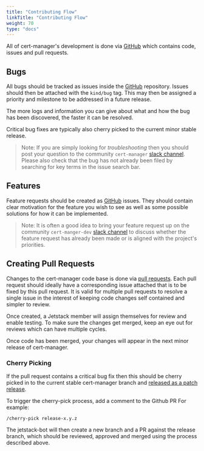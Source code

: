 ```yaml
---
title: "Contributing Flow"
linkTitle: "Contributing Flow"
weight: 70
type: "docs"
---
```


All of cert-manager's development is done via
[GitHub](https://github.com/jetstack/cert-manager) which contains code, issues and pull
requests.

## Bugs

All bugs should be tracked as issues inside the
[GitHub](https://github.com/jetstack/cert-manager/issues) repository. Issues should then be
attached with the `kind/bug` tag. This may then be assigned a priority and
milestone to be addressed in a future release.

The more logs and information you can give about what and how the bug has been
discovered, the faster it can be resolved.

Critical bug fixes are typically also cherry picked to the current minor stable release.

> Note: If you are simply looking for _troubleshooting_ then you should post
> your question to the community `cert-manager` [slack channel](https://slack.k8s.io).
> Please also check that the bug has not already been filed by searching for key
> terms in the issue search bar.

## Features

Feature requests should be created as
[GitHub](https://github.com/jetstack/cert-manager/issues) issues. They should contain
clear motivation for the feature you wish to see as well as some possible
solutions for how it can be implemented.

> Note: It is often a good idea to bring your feature request up on the
> community `cert-manger-dev` [slack channel](https://slack.k8s.io) to discuss whether
> the feature request has already been made or is aligned with the project's
> priorities.

## Creating Pull Requests

Changes to the cert-manager code base is done via [pull
requests](https://github.com/jetstack/cert-manager/pulls). Each pull request
should ideally have a corresponding issue attached that is to be fixed by this
pull request. It is valid for multiple pull requests to resolve a single issue
in the interest of keeping code changes self contained and simpler to review.

Once created, a Jetstack member will assign themselves for review and enable
testing. To make sure the changes get merged, keep an eye out for reviews which
can have multiple cycles.

Once code has been merged, your changes will appear in the next minor release of
cert-manager. 

### Cherry Picking

If the pull request contains a critical bug fix then this should be cherry picked in to the current stable cert-manager branch 
and [released as a patch release](release-process.md#patch-releases).

To trigger the cherry-pick process, add a comment to the Github PR 
For example:
```
/cherry-pick release-x.y.z
```

The jetstack-bot will then create a new branch and a PR against the release branch,
which should be reviewed, approved and merged using the process described above.
